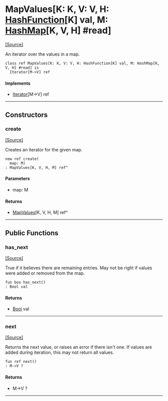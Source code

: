 # MapValues\[K: K, V: V, H: [HashFunction](collections-HashFunction.md)\[K\] val, M: [HashMap](collections-HashMap.md)\[K, V, H\] #read\]
<span class="source-link">[[Source]](src/collections/map.md#L412)</span>

An iterator over the values in a map.


```pony
class ref MapValues[K: K, V: V, H: HashFunction[K] val, M: HashMap[K, V, H] #read] is
  Iterator[M->V] ref
```

#### Implements

* [Iterator](builtin-Iterator.md)\[M->V\] ref

---

## Constructors

### create
<span class="source-link">[[Source]](src/collections/map.md#L421)</span>


Creates an iterator for the given map.


```pony
new ref create(
  map: M)
: MapValues[K, V, H, M] ref^
```
#### Parameters

*   map: M

#### Returns

* [MapValues](collections-MapValues.md)\[K, V, H, M\] ref^

---

## Public Functions

### has_next
<span class="source-link">[[Source]](src/collections/map.md#L427)</span>


True if it believes there are remaining entries. May not be right if values
were added or removed from the map.


```pony
fun box has_next()
: Bool val
```

#### Returns

* [Bool](builtin-Bool.md) val

---

### next
<span class="source-link">[[Source]](src/collections/map.md#L434)</span>


Returns the next value, or raises an error if there isn't one. If values
are added during iteration, this may not return all values.


```pony
fun ref next()
: M->V ?
```

#### Returns

* M->V ?

---

